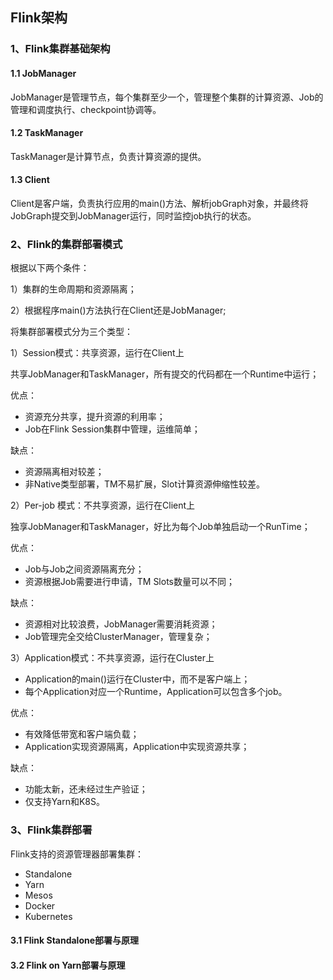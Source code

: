 ## Flink架构

### 1、Flink集群基础架构





#### 1.1 JobManager

JobManager是管理节点，每个集群至少一个，管理整个集群的计算资源、Job的管理和调度执行、checkpoint协调等。



#### 1.2 TaskManager

TaskManager是计算节点，负责计算资源的提供。





#### 1.3 Client

Client是客户端，负责执行应用的main()方法、解析jobGraph对象，并最终将JobGraph提交到JobManager运行，同时监控job执行的状态。



### 2、Flink的集群部署模式

根据以下两个条件：

1）集群的生命周期和资源隔离；

2）根据程序main()方法执行在Client还是JobManager;

将集群部署模式分为三个类型：

1）Session模式：共享资源，运行在Client上

共享JobManager和TaskManager，所有提交的代码都在一个Runtime中运行；





优点：

- 资源充分共享，提升资源的利用率；
- Job在Flink Session集群中管理，运维简单；

缺点：

- 资源隔离相对较差；
- 非Native类型部署，TM不易扩展，Slot计算资源伸缩性较差。



2）Per-job 模式：不共享资源，运行在Client上

独享JobManager和TaskManager，好比为每个Job单独启动一个RunTime；





优点：

- Job与Job之间资源隔离充分；
- 资源根据Job需要进行申请，TM Slots数量可以不同；

缺点：

- 资源相对比较浪费，JobManager需要消耗资源；
- Job管理完全交给ClusterManager，管理复杂；



3）Application模式：不共享资源，运行在Cluster上

- Application的main()运行在Cluster中，而不是客户端上；
- 每个Application对应一个Runtime，Application可以包含多个job。





优点：

- 有效降低带宽和客户端负载；
- Application实现资源隔离，Application中实现资源共享；

缺点：

- 功能太新，还未经过生产验证；
- 仅支持Yarn和K8S。



### 3、Flink集群部署

Flink支持的资源管理器部署集群：

- Standalone
- Yarn
- Mesos
- Docker
- Kubernetes



#### 3.1 Flink Standalone部署与原理





#### 3.2 Flink on Yarn部署与原理

